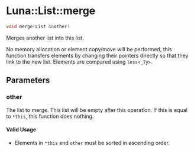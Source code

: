 # Luna::List::merge

```c++
void merge(List &&other)
```

Merges another list into this list. 

No memory allocation or element copy/move will be performed, this function transfers elements by changing their pointers directly so that they link to the new list. Elements are compared using `less<_Ty>`. 

## Parameters
### other
The list to merge. This list will be empty after this operation. If this is equal to `*this`, this function does nothing. 

#### Valid Usage
* Elements in `*this` and `other` must be sorted in ascending order. 

